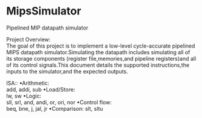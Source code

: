 # MipsSimulator
Pipelined MIP datapath simulator

Project	Overview:	
The	goal of this project	is to implement	a	low-­level cycle-­accurate pipelined MIPS	datapath simulator.Simulating 
the	datapath includes simulating all of its storage components (register file,memories,and pipeline registers)and	all
of its control signals.This	document details the supported instructions,the inputs to	the	simulator,and	the	expected 
outputs.

ISA::
  •Arithmetic:	
     add, addi, sub
  •Load/Store:	
     lw, sw
  •Logic:	
     sll, srl, and, andi, or, ori, nor
  •Control flow:	
     beq, bne, j, jal, jr
  •Comparison:
     slt, sltu
     




